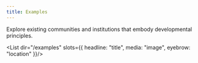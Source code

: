 ```yaml
---
title: Examples
---
```


Explore existing communities and institutions that embody developmental principles.

<List dir="/examples" slots={{ headline: "title", media: "image", eyebrow: "location" }}/>

